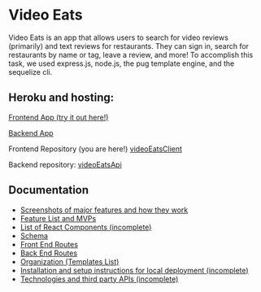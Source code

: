 # Video Eats
Video Eats is an app that allows users to search for video reviews (primarily) and text reviews for restaurants. 
They can sign in, search for restaurants by name or tag, leave a review, and more!
To accomplish this task, we used express.js, node.js, the pug template engine, and the sequelize cli.

## Heroku and hosting: 
[Frontend App (try it out here!)](https://video-eats-client.herokuapp.com/)

[Backend App](https://video-eats-api.herokuapp.com/)

Frontend Repository (you are here!) [videoEatsClient](https://github.com/wfschrad/videoEatsClient3.0)

Backend repository: [videoEatsApi](https://github.com/wfschrad/videoEatsApi)

## Documentation
- [Screenshots of major features and how they work](https://github.com/wfschrad/videoEatsClient3.0/blob/master/documentation/Images/screenshots%20of%20app)
- [Feature List and MVPs](https://github.com/wfschrad/videoEatsClient3.0/blob/master/documentation/feature-list.md)
- [List of React Components (incomplete)](https://github.com/wfschrad/videoEatsClient3.0/blob/master/documentation/react-components.md)
- [Schema](https://github.com/wfschrad/videoEatsClient3.0/blob/master/documentation/Images/videoEats_schema2.3.png)
- [Front End Routes](https://github.com/wfschrad/videoEatsClient3.0/blob/master/documentation/front-end-routes.md)
- [Back End Routes](https://github.com/wfschrad/videoEatsClient3.0/blob/master/documentation/back-end-routes.md)
- [Organization (Templates List)](https://github.com/wfschrad/videoEatsClient3.0/blob/master/documentation/Images/Video%20Eats%20Flowchart.png)
- [Installation and setup instructions for local deployment (incomplete)](https://github.com/wfschrad/videoEatsClient3.0/blob/master/documentation/installation-instructions.md)
- [Technologies and third party APIs (incomplete)](https://github.com/wfschrad/videoEatsClient3.0/blob/master/documentation/technologies-and-apis.md)
